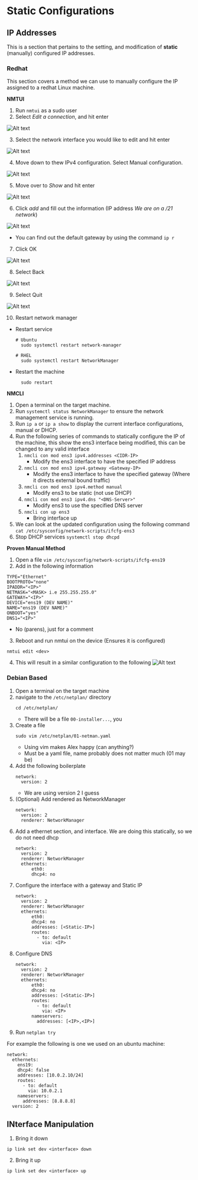 # Static Configurations 


## IP Addresses 
This is a section that pertains to the setting, and modification of **static** (manually) configured IP addresses.

### Redhat
This section covers a method we can use to manually configure the IP assigned to a redhat Linux machine.

**NMTUI**
1. Run `nmtui` as a sudo user
2. Select *Edit a connection*, and hit enter
   
  ![Alt text](Images/NMTUI-1.png)

3. Select the network interface you would like to edit and hit enter 

  ![Alt text](Images/NMTUI-2.png)

4. Move down to thew IPv4 configuration. Select Manual configuration.

  ![Alt text](Images/NMTUI-3.png)

5. Move over to *Show* and hit enter

  ![Alt text](Images/NMTUI-4.png)

6. Click *add* and fill out the information (IP address *We are on a /21 network*)

  ![Alt text](Images/NMTUI-5.png)

  * You can find out the default gateway by using the command `ip r`

7. Click OK

  ![Alt text](Images/NMTUI-6.png)

8. Select Back

  ![Alt text](Images/NMTUI-7.png)

9. Select Quit

  ![Alt text](Images/NMTUI-8.png)

10. Restart network manager
  * Restart service 
    ```
    # Ubuntu 
      sudo systemctl restart network-manager
    
    # RHEL
      sudo systemctl restart NetworkManager
    ```
  * Restart the machine 
    ```
      sudo restart 
    ```
**NMCLI**
1. Open a terminal on the target machine.
2. Run ```systemctl status NetworkManager``` to ensure the network management service is running.
3. Run ```ip a``` or ```ip a show``` to display the current interface configurations, manual or DHCP.
4. Run the following series of commands to statically configure the IP of the machine, this show the ens3 interface being modified, this can be changed to any valid interface
   1. ```nmcli con mod ens3 ipv4.addresses <CIDR-IP>```
      * Modify the ens3 interface to have the specified IP address
   2. ```nmcli con mod ens3 ipv4.gateway <Gateway-IP>```
      * Modify the ens3 interface to have the specified gateway (Where it directs external bound traffic)
   3. ```nmcli con mod ens3 ipv4.method manual```
      * Modify ens3 to be static (not use DHCP)
   4. ```nmcli con mod ens3 ipv4.dns "<DNS-Server>"```
      * Modify ens3 to use the specified DNS server
   5. ```nmcli con up ens3```
      * Bring interface up
5. We can look at the updated configuration using the following command ```cat /etc/sysconfig/network-scripts/ifcfg-ens3```
6. Stop DHCP services ```systemctl stop dhcpd```



**Proven Manual Method**
1. Open a file ```vim /etc/sysconfig/network-scripts/ifcfg-ens19```
2. Add in the following information
  ```
  TYPE="Ethernet"
  BOOTPROTO="none"
  IPADDR="<IP>"
  NETMASK="<MASK> i.e 255.255.255.0"
  GATEWAY="<IP>"
  DEVICE="ens19 (DEV NAME)" 
  NAME="ens19 (DEV NAME)"
  ONBOOT="yes"
  DNS1="<IP>" 
  ```
  * No (parens), just for a comment
3. Reboot and run nmtui on the device (Ensures it is configured)
  ```
  nmtui edit <dev>
  ```
4. This will result in a similar configuration to the following 
  ![Alt text](Images/RH1.png)
### Debian Based 

1. Open a terminal on the target machine
2. navigate to the ```/etc/netplan/``` directory
    ```
    cd /etc/netplan/
    ```
   * There will be a file ```00-installer...```, you
3. Create a file 
    ```
    sudo vim /etc/netplan/01-netman.yaml
    ```
   * Using vim makes Alex happy (can anything?)
   * Must be a yaml file, name probably does not matter much (01 may be)
4. Add the following boilerplate 
    ```
    network:
      version: 2
    ```
    * We are using version 2 I guess
5. (Optional) Add rendered as NetworkManager
    ```
    network:
      version: 2
      renderer: NetworkManager
    ```
6. Add a ethernet section, and interface. We are doing this statically, so we do not need dhcp
    ```
    network:
      version: 2
      renderer: NetworkManager
      ethernets:
          eth0:
          dhcp4: no
    ```
7. Configure the interface with a gateway and Static IP
    ```
    network:
      version: 2
      renderer: NetworkManager
      ethernets:
          eth0:
          dhcp4: no
          addresses: [<Static-IP>]
          routes:
            - to: default
              via: <IP>
    ```
8. Configure DNS 
    ```
    network:
      version: 2
      renderer: NetworkManager
      ethernets:
          eth0:
          dhcp4: no
          addresses: [<Static-IP>]
          routes:
            - to: default
              via: <IP>
          nameservers:
            addresses: [<IP>,<IP>]
    ```
9. Run ```netplan try```


For example the following is one we used on an ubuntu machine:
```
network:
  ethernets:
    ens19:
    dhcp4: false
    addresses: [10.0.2.10/24]
    routes:
      - to: default
        via: 10.0.2.1
    nameservers:
      addresses: [8.8.8.8]
  version: 2
```
## INterface Manipulation

1. Bring it down
  ```
  ip link set dev <interface> down
  ```
2. Bring it up 
  ```
  ip link set dev <interface> up
  ```
